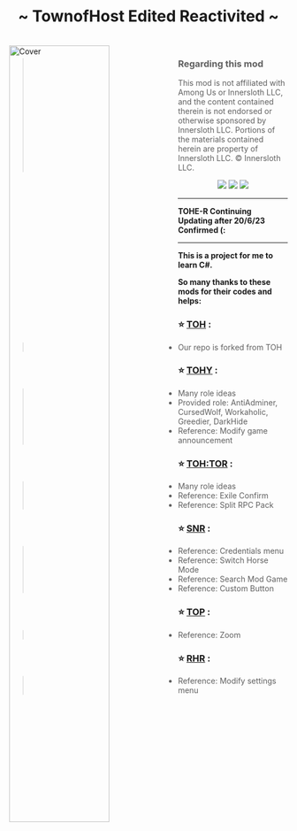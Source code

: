 
<h1 align="center">~ TownofHost Edited Reactivited ~</h1>

<br>

<img align="left" alt="Cover" src="Resources/Images/TOHE-BG.jpg" width="60%" height="auto" /> 

<p align="right">
  
> ### Regarding this mod
>
> This mod is not affiliated with Among Us or Innersloth LLC, and the content contained therein is not endorsed or otherwise sponsored by Innersloth LLC. Portions of the materials contained herein are property of Innersloth LLC. © Innersloth LLC.
>

<p align="center">
<a href="https://tohe.cc" target="_blank"><img src="https://img.shields.io/badge/Website%20-%231DA1F2.svg?&style=for-the-badge&logo=vuedotjs&logoColor=white&color=3aa675"/></a>
<a href="https://discord.gg/hkk2p9ggv4" target="_blank"><img src="https://img.shields.io/badge/Discord%20-%231DA1F2.svg?&style=for-the-badge&logo=discord&logoColor=white&color=5662f6"/></a>
<a href="https://github.com/Wael1231/TownOfHostEdited-Reactivited/releases/latest" target="_blank"><img src="https://img.shields.io/badge/Lateset Version%20-%231DA1F2.svg?&style=for-the-badge&logo=github&logoColor=white&color=181717"/></a>
</p>

</p>

---

**TOHE-R Continuing Updating after 20/6/23 Confirmed (:**

---

**This is a project for me to learn C#.**

**So many thanks to these mods for their codes and helps:**

> 
### :star: [TOH](https://github.com/tukasa0001/TownOfHost) :
> 
> - Our repo is forked from TOH
> 
### :star: [TOHY](https://github.com/Yumenopai/TownOfHost_Y) :
> 
> - Many role ideas
> - Provided role: AntiAdminer, CursedWolf, Workaholic, Greedier, DarkHide
> - Reference: Modify game announcement
> 
### :star: [TOH:TOR](https://github.com/music-discussion/TownOfHost-TheOtherRoles) :
> 
> - Many role ideas
> - Reference: Exile Confirm
> - Reference: Split RPC Pack
> 
### :star: [SNR](https://github.com/ykundesu/SuperNewRoles) :
> 
> - Reference: Credentials menu
> - Reference: Switch Horse Mode
> - Reference: Search Mod Game
> - Reference: Custom Button
>
### :star: [TOP](https://github.com/tugaru1975/TownOfPlus) :
> 
> - Reference: Zoom
> 
### :star: [RHR](https://github.com/sansaaaaai/Revolutionary-host-roles) :
> 
> - Reference: Modify settings menu
> 

